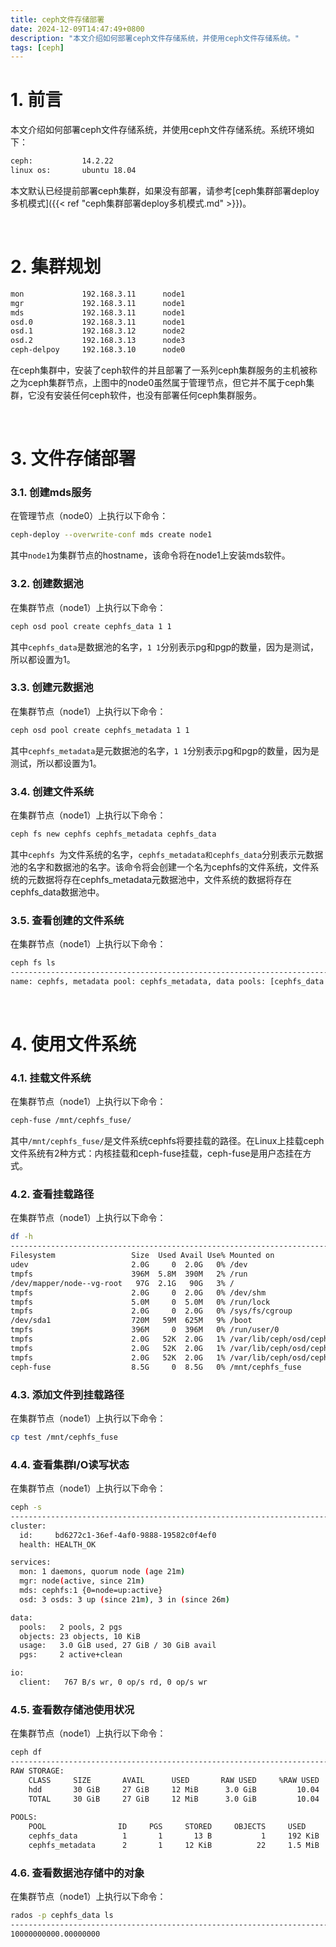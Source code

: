 ```yaml
---
title: ceph文件存储部署
date: 2024-12-09T14:47:49+0800
description: "本文介绍如何部署ceph文件存储系统，并使用ceph文件存储系统。"
tags: [ceph]
---
```



# 1. 前言
本文介绍如何部署ceph文件存储系统，并使用ceph文件存储系统。系统环境如下：
```bash
ceph:           14.2.22
linux os:       ubuntu 18.04
```
本文默认已经提前部署ceph集群，如果没有部署，请参考[ceph集群部署deploy多机模式]({{< ref "ceph集群部署deploy多机模式.md" >}})。

&nbsp;
&nbsp;
# 2. 集群规划
```bash
mon             192.168.3.11      node1
mgr             192.168.3.11      node1
mds             192.168.3.11      node1
osd.0           192.168.3.11      node1
osd.1           192.168.3.12      node2
osd.2           192.168.3.13      node3
ceph-delpoy     192.168.3.10      node0
```
在ceph集群中，安装了ceph软件的并且部署了一系列ceph集群服务的主机被称之为ceph集群节点，上图中的node0虽然属于管理节点，但它并不属于ceph集群，它没有安装任何ceph软件，也没有部署任何ceph集群服务。

&nbsp;
&nbsp;
# 3. 文件存储部署
### 3.1. 创建mds服务
在管理节点（node0）上执行以下命令：
```bash
ceph-deploy --overwrite-conf mds create node1
```
其中`node1`为集群节点的hostname，该命令将在node1上安装mds软件。

### 3.2. 创建数据池
在集群节点（node1）上执行以下命令：
```bash
ceph osd pool create cephfs_data 1 1
```
其中`cephfs_data`是数据池的名字，`1 1`分别表示pg和pgp的数量，因为是测试，所以都设置为1。

### 3.3. 创建元数据池
在集群节点（node1）上执行以下命令：
```bash
ceph osd pool create cephfs_metadata 1 1
```
其中`cephfs_metadata`是元数据池的名字，`1 1`分别表示pg和pgp的数量，因为是测试，所以都设置为1。

### 3.4. 创建文件系统
在集群节点（node1）上执行以下命令：
```bash
ceph fs new cephfs cephfs_metadata cephfs_data
```
其中`cephfs `为文件系统的名字，`cephfs_metadata和cephfs_data`分别表示元数据池的名字和数据池的名字。该命令将会创建一个名为cephfs的文件系统，文件系统的元数据将存在cephfs_metadata元数据池中，文件系统的数据将存在cephfs_data数据池中。

### 3.5. 查看创建的文件系统
在集群节点（node1）上执行以下命令：
```bash
ceph fs ls
-----------------------------------------------------------------------------------------------------------------------
name: cephfs, metadata pool: cephfs_metadata, data pools: [cephfs_data ]
```

&nbsp;
&nbsp;
# 4. 使用文件系统
### 4.1. 挂载文件系统
在集群节点（node1）上执行以下命令：
```bash
ceph-fuse /mnt/cephfs_fuse/
```
其中`/mnt/cephfs_fuse/`是文件系统cephfs将要挂载的路径。在Linux上挂载ceph文件系统有2种方式：内核挂载和ceph-fuse挂载，ceph-fuse是用户态挂在方式。

### 4.2. 查看挂载路径
在集群节点（node1）上执行以下命令：
```bash
df -h
-----------------------------------------------------------------------------------------------------------------------
Filesystem                 Size  Used Avail Use% Mounted on
udev                       2.0G     0  2.0G   0% /dev
tmpfs                      396M  5.8M  390M   2% /run
/dev/mapper/node--vg-root   97G  2.1G   90G   3% /
tmpfs                      2.0G     0  2.0G   0% /dev/shm
tmpfs                      5.0M     0  5.0M   0% /run/lock
tmpfs                      2.0G     0  2.0G   0% /sys/fs/cgroup
/dev/sda1                  720M   59M  625M   9% /boot
tmpfs                      396M     0  396M   0% /run/user/0
tmpfs                      2.0G   52K  2.0G   1% /var/lib/ceph/osd/ceph-0
tmpfs                      2.0G   52K  2.0G   1% /var/lib/ceph/osd/ceph-1
tmpfs                      2.0G   52K  2.0G   1% /var/lib/ceph/osd/ceph-2
ceph-fuse                  8.5G     0  8.5G   0% /mnt/cephfs_fuse
```

### 4.3. 添加文件到挂载路径
在集群节点（node1）上执行以下命令：
```bash
cp test /mnt/cephfs_fuse
```

### 4.4. 查看集群I/O读写状态
在集群节点（node1）上执行以下命令：
```bash
ceph -s
-----------------------------------------------------------------------------------------------------------------------
cluster:
  id:     bd6272c1-36ef-4af0-9888-19582c0f4ef0
  health: HEALTH_OK

services:
  mon: 1 daemons, quorum node (age 21m)
  mgr: node(active, since 21m)
  mds: cephfs:1 {0=node=up:active}
  osd: 3 osds: 3 up (since 21m), 3 in (since 26m)

data:
  pools:   2 pools, 2 pgs
  objects: 23 objects, 10 KiB
  usage:   3.0 GiB used, 27 GiB / 30 GiB avail
  pgs:     2 active+clean

io:
  client:   767 B/s wr, 0 op/s rd, 0 op/s wr
```

### 4.5. 查看数存储池使用状况
在集群节点（node1）上执行以下命令：
```bash
ceph df
-----------------------------------------------------------------------------------------------------------------------
RAW STORAGE:
    CLASS     SIZE       AVAIL      USED       RAW USED     %RAW USED 
    hdd       30 GiB     27 GiB     12 MiB      3.0 GiB         10.04 
    TOTAL     30 GiB     27 GiB     12 MiB      3.0 GiB         10.04 
 
POOLS:
    POOL                ID     PGS     STORED     OBJECTS     USED        %USED     MAX AVAIL 
    cephfs_data          1       1       13 B           1     192 KiB         0       8.5 GiB 
    cephfs_metadata      2       1     12 KiB          22     1.5 MiB         0       8.5 GiB 
```

### 4.6. 查看数据池存储中的对象
在集群节点（node1）上执行以下命令：
```bash
rados -p cephfs_data ls
-----------------------------------------------------------------------------------------------------------------------
10000000000.00000000
```